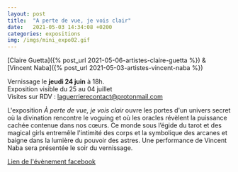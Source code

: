 ```yaml
---
layout: post
title:  "A perte de vue, je vois clair"
date:   2021-05-03 14:34:08 +0200
categories: expositions
img: /imgs/mini_expo02.gif
---
```


[Claire Guetta]({% post_url 2021-05-06-artistes-claire-guetta %}) & [Vincent Naba]({% post_url 2021-05-03-artistes-vincent-naba %})


Vernissage le **jeudi 24 juin** à 18h.  
Exposition visible du 25 au 04 juillet  
Visites sur RDV : laguerrierecontact@protonmail.com

L'exposition *À perte de vue, je vois clair* ouvre les portes d'un univers secret où la divination rencontre le voguing et où les oracles révèlent la puissance cachée contenue dans nos cœurs. Ce monde sous l’égide du tarot et des magical girls entremêle l'intimité des corps et la symbolique des arcanes et baigne dans la lumière du pouvoir des astres.
Une performance de Vincent Naba sera présentée le soir du vernissage.


[Lien de l'évènement facebook](https://www.facebook.com/events/4061422857304107?ref=newsfeed)
